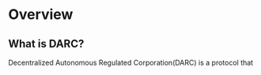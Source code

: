 # Overview

## What is DARC?

Decentralized Autonomous Regulated Corporation(DARC) is a protocol that 